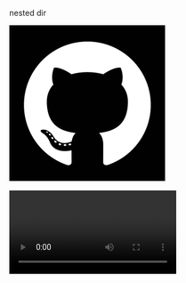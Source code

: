 nested dir


![test_image](../assets/a3303724-fddd-4963-b4e9-dc1c1c8c294d)




![vid](../assets/0eb494f7-202c-4363-a1d3-7a2288fcb610.mp4)

